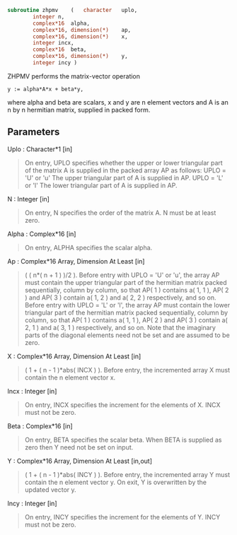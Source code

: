 ```fortran
subroutine zhpmv	(	character	uplo,
		integer	n,
		complex*16	alpha,
		complex*16, dimension(*)	ap,
		complex*16, dimension(*)	x,
		integer	incx,
		complex*16	beta,
		complex*16, dimension(*)	y,
		integer	incy )
```

 ZHPMV  performs the matrix-vector operation

    y := alpha*A*x + beta*y,

 where alpha and beta are scalars, x and y are n element vectors and
 A is an n by n hermitian matrix, supplied in packed form.

## Parameters
Uplo : Character*1 [in]
> On entry, UPLO specifies whether the upper or lower
> triangular part of the matrix A is supplied in the packed
> array AP as follows:
> UPLO = 'U' or 'u'   The upper triangular part of A is
> supplied in AP.
> UPLO = 'L' or 'l'   The lower triangular part of A is
> supplied in AP.

N : Integer [in]
> On entry, N specifies the order of the matrix A.
> N must be at least zero.

Alpha : Complex*16 [in]
> On entry, ALPHA specifies the scalar alpha.

Ap : Complex*16 Array, Dimension At Least [in]
> ( ( n*( n + 1 ) )/2 ).
> Before entry with UPLO = 'U' or 'u', the array AP must
> contain the upper triangular part of the hermitian matrix
> packed sequentially, column by column, so that AP( 1 )
> contains a( 1, 1 ), AP( 2 ) and AP( 3 ) contain a( 1, 2 )
> and a( 2, 2 ) respectively, and so on.
> Before entry with UPLO = 'L' or 'l', the array AP must
> contain the lower triangular part of the hermitian matrix
> packed sequentially, column by column, so that AP( 1 )
> contains a( 1, 1 ), AP( 2 ) and AP( 3 ) contain a( 2, 1 )
> and a( 3, 1 ) respectively, and so on.
> Note that the imaginary parts of the diagonal elements need
> not be set and are assumed to be zero.

X : Complex*16 Array, Dimension At Least [in]
> ( 1 + ( n - 1 )*abs( INCX ) ).
> Before entry, the incremented array X must contain the n
> element vector x.

Incx : Integer [in]
> On entry, INCX specifies the increment for the elements of
> X. INCX must not be zero.

Beta : Complex*16 [in]
> On entry, BETA specifies the scalar beta. When BETA is
> supplied as zero then Y need not be set on input.

Y : Complex*16 Array, Dimension At Least [in,out]
> ( 1 + ( n - 1 )*abs( INCY ) ).
> Before entry, the incremented array Y must contain the n
> element vector y. On exit, Y is overwritten by the updated
> vector y.

Incy : Integer [in]
> On entry, INCY specifies the increment for the elements of
> Y. INCY must not be zero.

